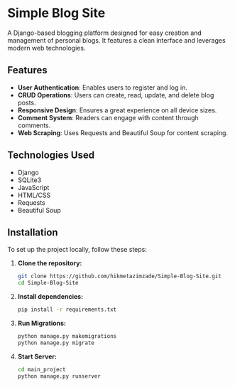 # Simple Blog Site

A Django-based blogging platform designed for easy creation and management of personal blogs. It features a clean interface and leverages modern web technologies.

## Features

- **User Authentication**: Enables users to register and log in.
- **CRUD Operations**: Users can create, read, update, and delete blog posts.
- **Responsive Design**: Ensures a great experience on all device sizes.
- **Comment System**: Readers can engage with content through comments.
- **Web Scraping**: Uses Requests and Beautiful Soup for content scraping.

## Technologies Used

- Django
- SQLite3
- JavaScript
- HTML/CSS
- Requests
- Beautiful Soup

## Installation

To set up the project locally, follow these steps:

1. **Clone the repository:**
   ```bash
   git clone https://github.com/hikmetazimzade/Simple-Blog-Site.git
   cd Simple-Blog-Site

2. **Install dependencies:**
   ```bash
   pip install -r requirements.txt

3. **Run Migrations:**
   ```bash
   python manage.py makemigrations
   python manage.py migrate

4. **Start Server:**
   ```bash
   cd main_project
   python manage.py runserver
